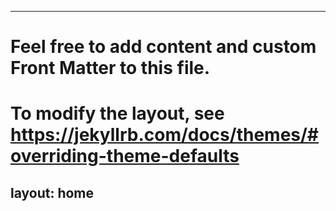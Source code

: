 ---
# Feel free to add content and custom Front Matter to this file.
# To modify the layout, see https://jekyllrb.com/docs/themes/#overriding-theme-defaults

layout: home
----
